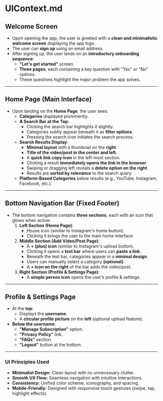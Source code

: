 # UIContext.md

## **Welcome Screen**
- Upon opening the app, the user is greeted with a **clean and minimalistic welcome screen** displaying the app logo.
- The user can **sign up** using an email address.
- After signing up, the user lands on an **introductory onboarding sequence**:
  - **"Let's get started"** screen.
  - **Three pages**, each containing a key question with "Yes" or "No" options.
  - These questions highlight the major problem the app solves.

---
## **Home Page (Main Interface)**
- Upon landing on the **Home Page**, the user sees:
  - **Categories** displayed prominently.
  - **A Search Bar at the Top**:
    - Clicking the search bar highlights it slightly.
    - Categories subtly appear beneath it as **filter options**.
    - Pressing the search icon initiates the search process.
  - **Search Results Display**:
    - **Minimal layout** with a thumbnail on the **right**.
    - **Title of the video/post in the center and left.**
    - A **quick link copy icon** in the left-most section.
    - Clicking a result **immediately opens the link in the browser**.
    - Swiping or dragging left reveals a **delete option on the right**.
    - Results are **sorted by relevance** to the search query.
  - **Platform-Based Categories** below results (e.g., YouTube, Instagram, Facebook, etc.).

---
## **Bottom Navigation Bar (Fixed Footer)**
- The bottom navigation contains **three sections**, each with an icon that glows when active:
  1. **Left Section (Home Page)**:
     - House icon (similar to Instagram's home button).
     - Clicking it brings the user to the main home interface.
  2. **Middle Section (Add Video/Post Page)**:
     - A **+ (plus) icon** (similar to Instagram's upload button).
     - Clicking it opens a **text bar** where users can **paste a link**.
     - Beneath the text bar, categories appear in a **minimal design**.
     - Users can manually select a category **(optional)**.
     - A **+ icon on the right** of the bar adds the video/post.
  3. **Right Section (Profile & Settings Page)**:
     - A **simple person icon** opens the user’s profile & settings.

---
## **Profile & Settings Page**
- At the **top**:
  - Displays the **username**.
  - A **circular profile picture** on the **left** (optional upload feature).
- **Below the username**:
  - **"Manage Subscription"** option.
  - **"Privacy Policy"** link.
  - **"FAQs"** section.
  - **"Logout"** button at the bottom.

---
### **UI Principles Used**
- **Minimalist Design:** Clean layout with no unnecessary clutter.
- **Smooth UX Flow:** Seamless navigation with intuitive interactions.
- **Consistency:** Unified color scheme, iconography, and spacing.
- **Mobile-Friendly:** Designed with responsive touch gestures (swipe, tap, highlight effects).

